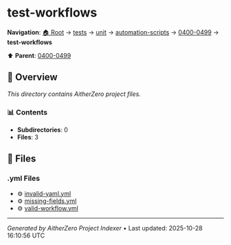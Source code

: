 # test-workflows

**Navigation**: [🏠 Root](../../../../../index.md) → [tests](../../../../index.md) → [unit](../../../index.md) → [automation-scripts](../../index.md) → [0400-0499](../index.md) → **test-workflows**

⬆️ **Parent**: [0400-0499](../index.md)

## 📖 Overview

*This directory contains AitherZero project files.*

### 📊 Contents

- **Subdirectories**: 0
- **Files**: 3

## 📄 Files

### .yml Files

- ⚙️ [invalid-yaml.yml](./invalid-yaml.yml)
- ⚙️ [missing-fields.yml](./missing-fields.yml)
- ⚙️ [valid-workflow.yml](./valid-workflow.yml)

---

*Generated by AitherZero Project Indexer* • Last updated: 2025-10-28 16:10:56 UTC

